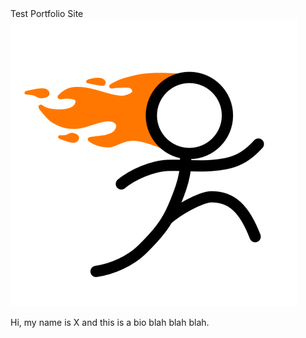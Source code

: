 <link rel="stylesheet" href="/lawrenceparry/TestSite/css.css">
Test Portfolio Site

<img src="assets/images/Test.png" style="center">

Hi, my name is X and this is a bio blah blah blah.
